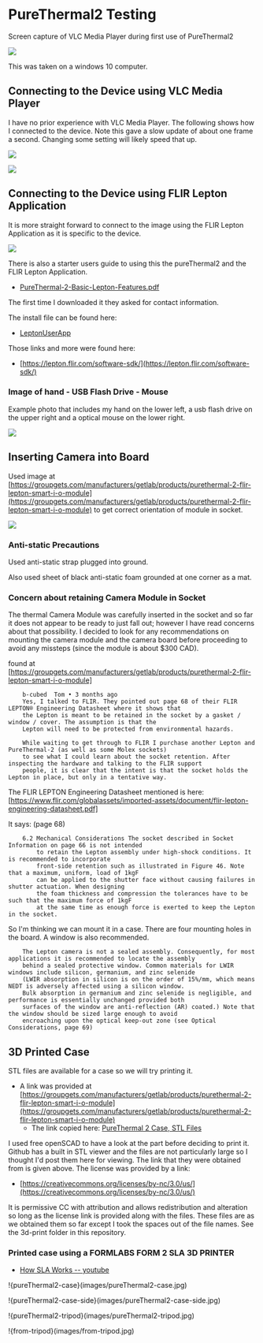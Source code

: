# PureThermal2 Testing

Screen capture of VLC Media Player during first use of PureThermal2

![](images/screenshot.jpg)

This was taken on a windows 10 computer.

## Connecting to the Device using VLC Media Player

I have no prior experience with VLC Media Player. The following shows how I connected to the device.
Note this gave a slow update of about one frame a second. Changing some setting will likely speed that up.

![](images/vlc-open01.jpg)

![](images/vlc-device.jpg)

## Connecting to the Device using FLIR Lepton Application

It is more straight forward to connect to the image using the FLIR Lepton Application as it is specific to the device.

![](images/leptonImage.jpg)

There is also a starter users guide to using this the pureThermal2 and the FLIR Lepton Application.

* [PureThermal-2-Basic-Lepton-Features.pdf](https://lepton.flir.com/wp-content/uploads/2015/06/PureThermal-2-Basic-Lepton-Features.pdf)

The first time I downloaded it they asked for contact information.

The install file can be found here:

* [LeptonUserApp](https://lepton.flir.com/wp-content/uploads/2015/06/LeptonUserApp_1.3.2.msi_.zip)

Those links and more were found here:

* [https://lepton.flir.com/software-sdk/](https://lepton.flir.com/software-sdk/)

### Image of hand - USB Flash Drive - Mouse

Example photo that includes my hand on the lower left, a usb flash drive on the upper right and a optical mouse on the lower right.

![](images/hand-flashdrive-mouse.jpg)

## Inserting Camera into Board
 
Used image at [https://groupgets.com/manufacturers/getlab/products/purethermal-2-flir-lepton-smart-i-o-module](https://groupgets.com/manufacturers/getlab/products/purethermal-2-flir-lepton-smart-i-o-module)
to get correct orientation of module in socket. 
 
![](https://groupgets-files.s3.amazonaws.com/PT2/PT2_Description_Diagram.png)
 
### Anti-static Precautions

Used anti-static strap plugged into ground.

Also used sheet of black anti-static foam grounded at one corner as a mat.

### Concern about retaining Camera Module in Socket

The thermal Camera Module was carefully inserted in the socket and so far it does not appear to be ready to just fall out; however I have read concerns about 
that possibility. I decided to look for any recommendations on mounting the camera module and the camera board before proceeding to avoid any missteps 
(since the module is about $300 CAD).

found at [https://groupgets.com/manufacturers/getlab/products/purethermal-2-flir-lepton-smart-i-o-module]

~~~~
    b-cubed  Tom • 3 months ago
    Yes, I talked to FLIR. They pointed out page 68 of their FLIR LEPTON® Engineering Datasheet where it shows that 
	the Lepton is meant to be retained in the socket by a gasket / window / cover. The assumption is that the 
	Lepton will need to be protected from environmental hazards.

    While waiting to get through to FLIR I purchase another Lepton and PureThermal-2 (as well as some Molex sockets) 
	to see what I could learn about the socket retention. After inspecting the hardware and talking to the FLIR support 
	people, it is clear that the intent is that the socket holds the Lepton in place, but only in a tentative way.
~~~~

The FLIR LEPTON Engineering Datasheet mentioned is here:
[https://www.flir.com/globalassets/imported-assets/document/flir-lepton-engineering-datasheet.pdf​] 

It says: (page 68)

~~~~
    6.2 Mechanical Considerations The socket described in Socket Information on page 66 is not intended 
	    to retain the Lepton assembly under high-shock conditions. It is recommended to incorporate 
		front-side retention such as illustrated in Figure 46. Note that a maximum, uniform, load of 1kgF 
		can be applied to the shutter face without causing failures in shutter actuation. When designing 
		the foam thickness and compression the tolerances have to be such that the maximum force of 1kgF 
		at the same time as enough force is exerted to keep the Lepton in the socket. 
~~~~

So I'm thinking we can mount it in a case. There are four mounting holes in the board. A window is also recommended. 

~~~~
    The Lepton camera is not a sealed assembly. Consequently, for most applications it is recommended to locate the assembly 
    behind a sealed protective window. Common materials for LWIR windows include silicon, germanium, and zinc selenide 
    (LWIR absorption in silicon is on the order of 15%/mm, which means NEDT is adversely affected using a silicon window. 
    Bulk absorption in germanium and zinc selenide is negligible, and performance is essentially unchanged provided both 
    surfaces of the window are anti-reflection (AR) coated.) Note that the window should be sized large enough to avoid 
    encroaching upon the optical keep-out zone (see Optical Considerations, page 69)
~~~~

## 3D Printed Case

STL files are available for a case so we will try printing it.

* A link was provided at [https://groupgets.com/manufacturers/getlab/products/purethermal-2-flir-lepton-smart-i-o-module](https://groupgets.com/manufacturers/getlab/products/purethermal-2-flir-lepton-smart-i-o-module)
    * The link copied here: [PureThermal 2 Case, STL Files](https://groupgets-files.s3.amazonaws.com/PT2/PT2_Case.zip)
	
I used free openSCAD to have a look at the part before deciding to print it. Github has a built in STL viewer and the files are not 
particularly large so I thought I'd post them here for viewing. The link that they were obtained from is given above. The license was provided by
a link:

* [https://creativecommons.org/licenses/by-nc/3.0/us/](https://creativecommons.org/licenses/by-nc/3.0/us/)

It is permissive CC with attribution and allows redistribution and alteration so long as the license link is provided along with the files. 
These files are as we obtained them so far except I took the spaces out of the file names. See the 3d-print folder in this repository.

### Printed case using a FORMLABS FORM 2 SLA 3D PRINTER

* [How SLA Works -- youtube](https://youtu.be/8a2xNaAkvLo)

!{pureThermal2-case}(images/pureThermal2-case.jpg)

!{pureThermal2-case-side}(images/pureThermal2-case-side.jpg)

!{pureThermal2-tripod}(images/pureThermal2-tripod.jpg)

!{from-tripod}(images/from-tripod.jpg)